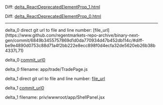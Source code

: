 Diff: [delta_ReactDeprecatedElementProp_1.html](./delta_ReactDeprecatedElementProp_1.html)

Diff: [delta_ReactDeprecatedElementProp_0.html](./delta_ReactDeprecatedElementProp_0.html)

<hr>
delta_0 direct git url to file and line number: [file_url](https://www.github.com/regentmarkets-repo-archive/binary-next-gen/commit/6849b3455757869d1d0da770934d47b452db114c/#diff-be9e4890d0753c88d71a4f2bb222e8ecc898f0d4ecfa32de5620eb26b38b4337L71)

delta_0 [commit_url0](https://www.github.com/regentmarkets-repo-archive/binary-next-gen/commit/6849b3455757869d1d0da770934d47b452db114c)

delta_0 filename: app/trade/TradePage.js



delta_1 direct git url to file and line number: [file_url](https://www.github.com/vladimir-vg/batiscaph/commit/8e24c771da53e641092eb59b790a9fe9a0e2af78/#diff-1d22fa3d4d68d5fd39ae4609550573053d24c4c7789fe939e70a5dd979691c95L47)

delta_1 [commit_url0](https://www.github.com/vladimir-vg/batiscaph/commit/8e24c771da53e641092eb59b790a9fe9a0e2af78)

delta_1 filename: priv/wwwroot/app/ShellPanel.jsx



